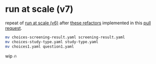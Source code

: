 # run at scale (v7)

repeat of [run at scale (v6)](./v6.md) after [these refactors](https://github.com/kamangir/openai-commands/issues/11) implemented in this [pull request](https://github.com/kamangir/openai-commands/pull/12).

```bash
mv choices-screening-result.yaml screening-result.yaml
mv choices-study-type.yaml study-type.yaml
mv choices1.yaml question1.yaml
```

wip 🔥